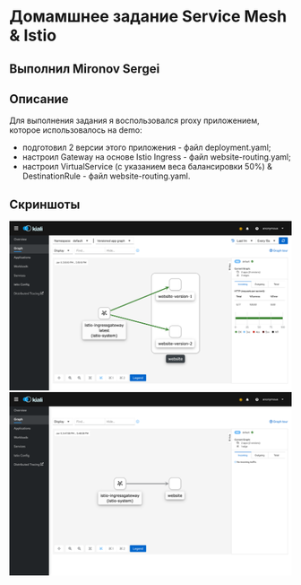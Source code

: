 # Домамшнее задание Service Mesh & Istio
## Выполнил Mironov Sergei


## Описание
Для выполнения задания я воспользовался proxy приложением, которое использовалось на demo: 
* подготовил 2 версии этого приложения - файл deployment.yaml;
* настроил Gateway на основе Istio Ingress - файл website-routing.yaml;
* настроил VirtualService (с указанием веса балансировки 50%) & DestinationRule - файл website-routing.yaml.


## Скриншоты
![Карта сервисов pic1](kiali-screen1.png)
![Карта сервисов pic2](kiali-screen2.png)
